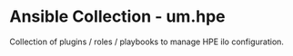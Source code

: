 # Ansible Collection - um.hpe

Collection of plugins / roles / playbooks to manage HPE ilo configuration.
